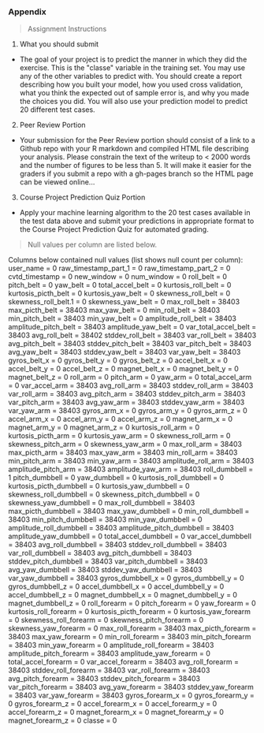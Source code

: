 ### Appendix  

> Assignment Instructions

1. What you should submit

* The goal of your project is to predict the manner in which they did the exercise. This is the "classe" variable in the training set. You may use any of the other variables to predict with. You should create a report describing how you built your model, how you used cross validation, what you think the expected out of sample error is, and why you made the choices you did. You will also use your prediction model to predict 20 different test cases.

2. Peer Review Portion

* Your submission for the Peer Review portion should consist of a link to a Github repo with your R markdown and compiled HTML file describing your analysis. Please constrain the text of the writeup to < 2000 words and the number of figures to be less than 5. It will make it easier for the graders if you submit a repo with a gh-pages branch so the HTML page can be viewed online...

3. Course Project Prediction Quiz Portion

* Apply your machine learning algorithm to the 20 test cases available in the test data above and submit your predictions in appropriate format to the Course Project Prediction Quiz for automated grading.

> Null values per column are listed below.

Columns below contained null values (list shows null count per column):
user_name = 0
raw_timestamp_part_1 = 0
raw_timestamp_part_2 = 0
cvtd_timestamp = 0
new_window = 0
num_window = 0
roll_belt = 0
pitch_belt = 0
yaw_belt = 0
total_accel_belt = 0
kurtosis_roll_belt = 0
kurtosis_picth_belt = 0
kurtosis_yaw_belt = 0
skewness_roll_belt = 0
skewness_roll_belt.1 = 0
skewness_yaw_belt = 0
max_roll_belt = 38403
max_picth_belt = 38403
max_yaw_belt = 0
min_roll_belt = 38403
min_pitch_belt = 38403
min_yaw_belt = 0
amplitude_roll_belt = 38403
amplitude_pitch_belt = 38403
amplitude_yaw_belt = 0
var_total_accel_belt = 38403
avg_roll_belt = 38402
stddev_roll_belt = 38403
var_roll_belt = 38403
avg_pitch_belt = 38403
stddev_pitch_belt = 38403
var_pitch_belt = 38403
avg_yaw_belt = 38403
stddev_yaw_belt = 38403
var_yaw_belt = 38403
gyros_belt_x = 0
gyros_belt_y = 0
gyros_belt_z = 0
accel_belt_x = 0
accel_belt_y = 0
accel_belt_z = 0
magnet_belt_x = 0
magnet_belt_y = 0
magnet_belt_z = 0
roll_arm = 0
pitch_arm = 0
yaw_arm = 0
total_accel_arm = 0
var_accel_arm = 38403
avg_roll_arm = 38403
stddev_roll_arm = 38403
var_roll_arm = 38403
avg_pitch_arm = 38403
stddev_pitch_arm = 38403
var_pitch_arm = 38403
avg_yaw_arm = 38403
stddev_yaw_arm = 38403
var_yaw_arm = 38403
gyros_arm_x = 0
gyros_arm_y = 0
gyros_arm_z = 0
accel_arm_x = 0
accel_arm_y = 0
accel_arm_z = 0
magnet_arm_x = 0
magnet_arm_y = 0
magnet_arm_z = 0
kurtosis_roll_arm = 0
kurtosis_picth_arm = 0
kurtosis_yaw_arm = 0
skewness_roll_arm = 0
skewness_pitch_arm = 0
skewness_yaw_arm = 0
max_roll_arm = 38403
max_picth_arm = 38403
max_yaw_arm = 38403
min_roll_arm = 38403
min_pitch_arm = 38403
min_yaw_arm = 38403
amplitude_roll_arm = 38403
amplitude_pitch_arm = 38403
amplitude_yaw_arm = 38403
roll_dumbbell = 1
pitch_dumbbell = 0
yaw_dumbbell = 0
kurtosis_roll_dumbbell = 0
kurtosis_picth_dumbbell = 0
kurtosis_yaw_dumbbell = 0
skewness_roll_dumbbell = 0
skewness_pitch_dumbbell = 0
skewness_yaw_dumbbell = 0
max_roll_dumbbell = 38403
max_picth_dumbbell = 38403
max_yaw_dumbbell = 0
min_roll_dumbbell = 38403
min_pitch_dumbbell = 38403
min_yaw_dumbbell = 0
amplitude_roll_dumbbell = 38403
amplitude_pitch_dumbbell = 38403
amplitude_yaw_dumbbell = 0
total_accel_dumbbell = 0
var_accel_dumbbell = 38403
avg_roll_dumbbell = 38403
stddev_roll_dumbbell = 38403
var_roll_dumbbell = 38403
avg_pitch_dumbbell = 38403
stddev_pitch_dumbbell = 38403
var_pitch_dumbbell = 38403
avg_yaw_dumbbell = 38403
stddev_yaw_dumbbell = 38403
var_yaw_dumbbell = 38403
gyros_dumbbell_x = 0
gyros_dumbbell_y = 0
gyros_dumbbell_z = 0
accel_dumbbell_x = 0
accel_dumbbell_y = 0
accel_dumbbell_z = 0
magnet_dumbbell_x = 0
magnet_dumbbell_y = 0
magnet_dumbbell_z = 0
roll_forearm = 0
pitch_forearm = 0
yaw_forearm = 0
kurtosis_roll_forearm = 0
kurtosis_picth_forearm = 0
kurtosis_yaw_forearm = 0
skewness_roll_forearm = 0
skewness_pitch_forearm = 0
skewness_yaw_forearm = 0
max_roll_forearm = 38403
max_picth_forearm = 38403
max_yaw_forearm = 0
min_roll_forearm = 38403
min_pitch_forearm = 38403
min_yaw_forearm = 0
amplitude_roll_forearm = 38403
amplitude_pitch_forearm = 38403
amplitude_yaw_forearm = 0
total_accel_forearm = 0
var_accel_forearm = 38403
avg_roll_forearm = 38403
stddev_roll_forearm = 38403
var_roll_forearm = 38403
avg_pitch_forearm = 38403
stddev_pitch_forearm = 38403
var_pitch_forearm = 38403
avg_yaw_forearm = 38403
stddev_yaw_forearm = 38403
var_yaw_forearm = 38403
gyros_forearm_x = 0
gyros_forearm_y = 0
gyros_forearm_z = 0
accel_forearm_x = 0
accel_forearm_y = 0
accel_forearm_z = 0
magnet_forearm_x = 0
magnet_forearm_y = 0
magnet_forearm_z = 0
classe = 0

